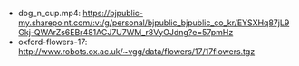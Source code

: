 - dog_n_cup.mp4: https://bjpublic-my.sharepoint.com/:v:/g/personal/bjpublic_bjpublic_co_kr/EYSXHq87jL9Gkj-QWArZs6EBr481ACJ7U7WM_r8VyOJdng?e=57pmHz
- oxford-flowers-17: http://www.robots.ox.ac.uk/~vgg/data/flowers/17/17flowers.tgz

